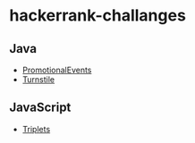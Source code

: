 # hackerrank-challanges

## Java

* [PromotionalEvents](Java/src/main/java/PromotionalEvents.java)
* [Turnstile](Java/src/main/java/Turnstile.java)

## JavaScript

* [Triplets](JavaScript/triplets_challange.js)
